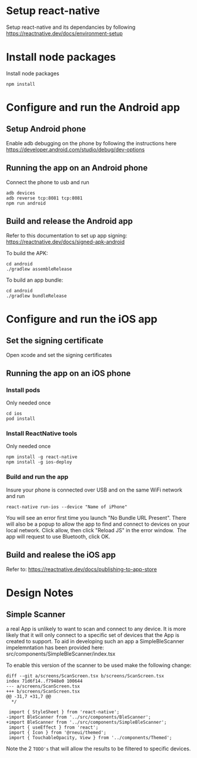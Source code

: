 # Setup react-native
Setup react-native and its dependancies by following https://reactnative.dev/docs/environment-setup

# Install node packages
Install node packages
```
npm install
```

# Configure and run the Android app

## Setup Android phone
Enable adb debugging on the phone by following the instructions here https://developer.android.com/studio/debug/dev-options

## Running the app on an Android phone
Connect the phone to usb and run

```
adb devices
adb reverse tcp:8081 tcp:8081
npm run android
```

## Build and release the Android app
Refer to this documentation to set up app signing:
https://reactnative.dev/docs/signed-apk-android

To build the APK:
```
cd android
./gradlew assembleRelease
```

To build an app bundle:
```
cd android
./gradlew bundleRelease
```

# Configure and run the iOS app

## Set the signing certificate
Open xcode and set the signing certificates

## Running the app on an iOS phone

### Install pods
Only needed once
```
cd ios
pod install
```

### Install ReactNative tools
Only needed once
```
npm install -g react-native
npm install -g ios-deploy
```

### Build and run the app
Insure your phone is connected over USB and on the same WiFi network and run
```
react-native run-ios --device "Name of iPhone"
```

You will see an error first time you launch "No Bundle URL Present". There will also be a popup to allow the app to find and connect to devices on your local network. Click allow, then click "Reload JS" in the error window.
​
The app will request to use Bluetooth, click OK.
​
## Build and realese the iOS app
Refer to:
https://reactnative.dev/docs/publishing-to-app-store


# Design Notes

## Simple Scanner
a real App is unlikely to want to scan and connect to any device. It is more likely that it will only connect to a specific set of devices that the App is created to support. To aid in developing such an app a SimpleBleScanner impelemntation has been provided here:
src/components/SimpleBleScanner/index.tsx

To enable this version of the scanner to be used make the following change:
```
diff --git a/screens/ScanScreen.tsx b/screens/ScanScreen.tsx
index 71d6f14..f7948e0 100644
--- a/screens/ScanScreen.tsx
+++ b/screens/ScanScreen.tsx
@@ -31,7 +31,7 @@
  */
 
 import { StyleSheet } from 'react-native';
-import BleScanner from '../src/components/BleScanner';
+import BleScanner from '../src/components/SimpleBleScanner';
 import { useEffect } from 'react';
 import { Icon } from '@rneui/themed';
 import { TouchableOpacity, View } from '../components/Themed';
 ```

 Note the 2 ```TODO's``` that will allow the results to be filtered to specific devices.